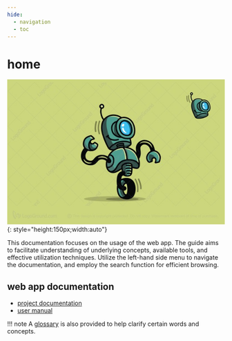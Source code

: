 ```yaml
---
hide:
  - navigation
  - toc
---
```


# home

![screenshot](../docs_assets/robot_001.jpg){: style="height:150px;width:auto"}

This documentation focuses on the usage of the web app.
The guide aims to facilitate understanding of underlying concepts, available tools, and effective utilization techniques.
Utilize the left-hand side menu to navigate the documentation, and employ the search function for efficient browsing.

## web app documentation

- [project documentation](001-project_documentation/00_introduction.md)
- [user manual](002-user_manual/00_introduction.md)

!!! note
    A [glossary](../doc_glossary/glossary.md) is also provided to help clarify certain words and concepts.
